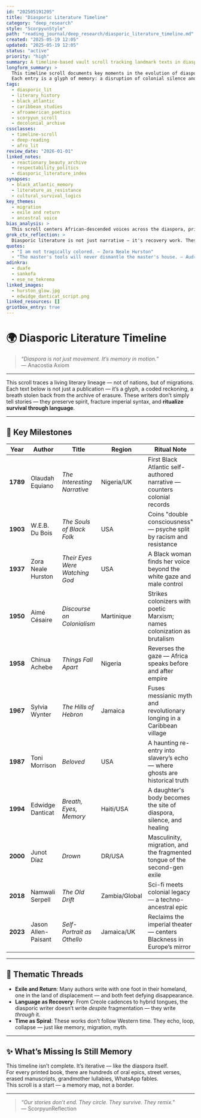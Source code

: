 ```yaml
---
id: "202505191205"
title: "Diasporic Literature Timeline"
category: "deep_research"
style: "ScorpyunStyle"
path: "reading_journal/deep_research/diasporic_literature_timeline.md"
created: "2025-05-19 12:05"
updated: "2025-05-19 12:05"
status: "active"
priority: "high"
summary: A timeline-based vault scroll tracking landmark texts in diasporic literature — charting memory, resistance, and symbolic return across Black, Caribbean, and transatlantic literary traditions.
longform_summary: >
  This timeline scroll documents key moments in the evolution of diasporic literature — from oral griot traditions and revolutionary poetry to postcolonial novels and Afrofuturist mythmaking.
  Each entry is a glyph of memory: a disruption of colonial silence and a reassertion of ancestral voice.
tags:
  - diasporic_lit
  - literary_history
  - black_atlantic
  - caribbean_studies
  - afroamerican_poetics
  - scorpyun_scroll
  - decolonial_archive
cssclasses:
  - timeline-scroll
  - deep-reading
  - afro_lit
review_date: "2026-01-01"
linked_notes:
  - reactionary_beauty_archive
  - respectability_politics
  - diasporic_literature_index
synapses:
  - black_atlantic_memory
  - literature_as_resistance
  - cultural_survival_logics
key_themes:
  - migration
  - exile and return
  - ancestral voice
bias_analysis: >
  This scroll centers African-descended voices across the diaspora, prioritizing liberatory narratives over canonically dominant Euro-American literature. Selections are intentionally political and symbolic.
grok_ctx_reflection: >
  Diasporic literature is not just narrative — it's recovery work. These texts don’t merely reflect trauma; they speak with tongues of fire, mapping memory in myth, syntax, and revolt.
quotes:
  - "I am not tragically colored. – Zora Neale Hurston"
  - "The master's tools will never dismantle the master's house. – Audre Lorde"
adinkra:
  - duafe
  - sankofa
  - ese_ne_tekrema
linked_images:
  - hurston_glow.jpg
  - edwidge_danticat_script.png
linked_resources: []
griotbox_entry: true
---
```

# 🌍 Diasporic Literature Timeline

> _“Diaspora is not just movement. It’s memory in motion.”_  
> — Anacostia Axiom

---

This scroll traces a living literary lineage — not of nations, but of migrations. Each text below is not just a publication — it’s a glyph, a coded reckoning, a breath stolen back from the archive of erasure. These writers don’t simply tell stories — they preserve spirit, fracture imperial syntax, and **ritualize survival through language**.

---

## 📜 Key Milestones

| Year | Author | Title | Region | Ritual Note |
|------|--------|-------|--------|--------------|
| **1789** | Olaudah Equiano | *The Interesting Narrative* | Nigeria/UK | First Black Atlantic self-authored narrative — counters colonial records |
| **1903** | W.E.B. Du Bois | *The Souls of Black Folk* | USA | Coins "double consciousness" — psyche split by racism and resistance |
| **1937** | Zora Neale Hurston | *Their Eyes Were Watching God* | USA | A Black woman finds her voice beyond the white gaze and male control |
| **1950** | Aimé Césaire | *Discourse on Colonialism* | Martinique | Strikes colonizers with poetic Marxism; names colonization as brutalism |
| **1958** | Chinua Achebe | *Things Fall Apart* | Nigeria | Reverses the gaze — Africa speaks before and after empire |
| **1967** | Sylvia Wynter | *The Hills of Hebron* | Jamaica | Fuses messianic myth and revolutionary longing in a Caribbean village |
| **1987** | Toni Morrison | *Beloved* | USA | A haunting re-entry into slavery’s echo — where ghosts are historical truth |
| **1994** | Edwidge Danticat | *Breath, Eyes, Memory* | Haiti/USA | A daughter's body becomes the site of diaspora, silence, and healing |
| **2000** | Junot Díaz | *Drown* | DR/USA | Masculinity, migration, and the fragmented tongue of the second-gen exile |
| **2018** | Namwali Serpell | *The Old Drift* | Zambia/Global | Sci-fi meets colonial legacy — a techno-ancestral epic |
| **2023** | Jason Allen-Paisant | *Self-Portrait as Othello* | Jamaica/UK | Reclaims the imperial theater — centers Blackness in Europe’s mirror |

---

## 🧠 Thematic Threads

- **Exile and Return**: Many authors write with one foot in their homeland, one in the land of displacement — and both feet defying disappearance.
- **Language as Recovery**: From Creole cadences to hybrid tongues, the diasporic writer doesn’t write *despite* fragmentation — they write *through* it.
- **Time as Spiral**: These works don’t follow Western time. They echo, loop, collapse — just like memory, migration, myth.

---

## ✨ What’s Missing Is Still Memory

This timeline isn’t complete. It’s iterative — like the diaspora itself.  
For every printed book, there are hundreds of oral epics, street verses, erased manuscripts, grandmother lullabies, WhatsApp fables.  
This scroll is a start — a memory map, not a border.

---

> _“Our stories don’t end. They circle. They survive. They remix."_  
> — ScorpyunReflection

